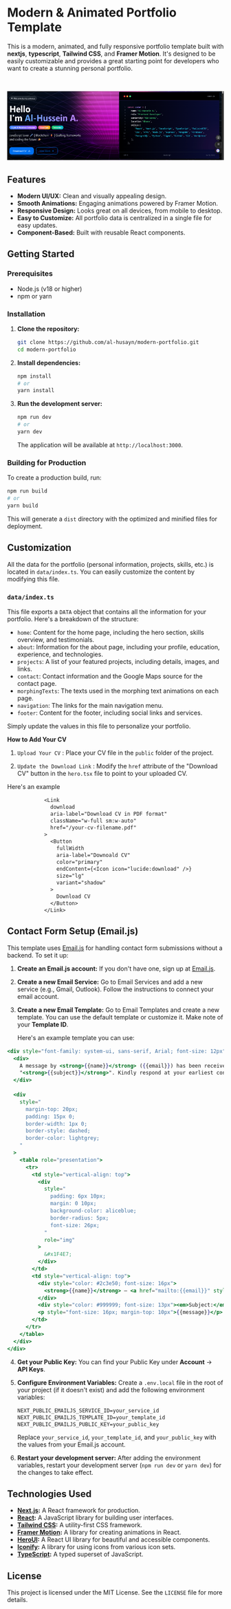 # Modern & Animated Portfolio Template

This is a modern, animated, and fully responsive portfolio template built with **nextjs**, **typescript**, **Tailwind CSS**, and **Framer Motion**. It's designed to be easily customizable and provides a great starting point for developers who want to create a stunning personal portfolio.

<br/>
<p align="center">
  <a href="https://portfolio-template-seven-murex.vercel.app" target="_blank">
    <img src="./public/github-cover.png" alt="portfolio-template" />
  </a>
</p>

## Features

- **Modern UI/UX:** Clean and visually appealing design.
- **Smooth Animations:** Engaging animations powered by Framer Motion.
- **Responsive Design:** Looks great on all devices, from mobile to desktop.
- **Easy to Customize:** All portfolio data is centralized in a single file for easy updates.
- **Component-Based:** Built with reusable React components.

## Getting Started

### Prerequisites

- Node.js (v18 or higher)
- npm or yarn

### Installation

1. **Clone the repository:**

   ```bash
   git clone https://github.com/al-husayn/modern-portfolio.git
   cd modern-portfolio
   ```

2. **Install dependencies:**

   ```bash
   npm install
   # or
   yarn install
   ```

3. **Run the development server:**

   ```bash
   npm run dev
   # or
   yarn dev
   ```

   The application will be available at `http://localhost:3000`.

### Building for Production

To create a production build, run:

```bash
npm run build
# or
yarn build
```

This will generate a `dist` directory with the optimized and minified files for deployment.

## Customization

All the data for the portfolio (personal information, projects, skills, etc.) is located in `data/index.ts`. You can easily customize the content by modifying this file.

### `data/index.ts`

This file exports a `DATA` object that contains all the information for your portfolio. Here's a breakdown of the structure:

- `home`: Content for the home page, including the hero section, skills overview, and testimonials.
- `about`: Information for the about page, including your profile, education, experience, and technologies.
- `projects`: A list of your featured projects, including details, images, and links.
- `contact`: Contact information and the Google Maps source for the contact page.
- `morphingTexts`: The texts used in the morphing text animations on each page.
- `navigation`: The links for the main navigation menu.
- `footer`: Content for the footer, including social links and services.

Simply update the values in this file to personalize your portfolio.

**How to Add Your CV**

1. `Upload Your CV` : Place your CV file in the `public` folder of the project.

2. `Update the Download Link` : Modify the `href` attribute of the "Download CV" button in the `hero.tsx` file to point to your uploaded CV.

Here's an example

```hero.tsx
            <Link
              download
              aria-label="Download CV in PDF format"
              className="w-full sm:w-auto"
              href="/your-cv-filename.pdf"
            >
              <Button
                fullWidth
                aria-label="Downoald CV"
                color="primary"
                endContent={<Icon icon="lucide:download" />}
                size="lg"
                variant="shadow"
              >
                Download CV
              </Button>
            </Link>

```

## Contact Form Setup (Email.js)

This template uses [Email.js](https://www.emailjs.com/) for handling contact form submissions without a backend. To set it up:

1.  **Create an Email.js account:** If you don't have one, sign up at [Email.js](https://www.emailjs.com/).

2.  **Create a new Email Service:** Go to Email Services and add a new service (e.g., Gmail, Outlook). Follow the instructions to connect your email account.

3.  **Create a new Email Template:** Go to Email Templates and create a new template. You can use the default template or customize it. Make note of your **Template ID**.

    Here's an example template you can use:
    
```jsx
<div style="font-family: system-ui, sans-serif, Arial; font-size: 12px">
  <div>
    A message by <strong>{{name}}</strong> ({{email}}) has been received with the subject
    "<strong>{{subject}}</strong>". Kindly respond at your earliest convenience.
  </div>

  <div
    style="
      margin-top: 20px;
      padding: 15px 0;
      border-width: 1px 0;
      border-style: dashed;
      border-color: lightgrey;
    "
  >
    <table role="presentation">
      <tr>
        <td style="vertical-align: top">
          <div
            style="
              padding: 6px 10px;
              margin: 0 10px;
              background-color: aliceblue;
              border-radius: 5px;
              font-size: 26px;
            "
            role="img"
          >
            &#x1F4E7;
          </div>
        </td>
        <td style="vertical-align: top">
          <div style="color: #2c3e50; font-size: 16px">
            <strong>{{name}}</strong> — <a href="mailto:{{email}}" style="color: #3498db">{{email}}</a>
          </div>
          <div style="color: #999999; font-size: 13px"><em>Subject:</em> {{subject}}</div>
          <p style="font-size: 16px; margin-top: 10px">{{message}}</p>
        </td>
      </tr>
    </table>
  </div>
</div>


```

4.  **Get your Public Key:** You can find your Public Key under **Account** -> **API Keys**.

5.  **Configure Environment Variables:** Create a `.env.local` file in the root of your project (if it doesn't exist) and add the following environment variables:

    ```
    NEXT_PUBLIC_EMAILJS_SERVICE_ID=your_service_id
    NEXT_PUBLIC_EMAILJS_TEMPLATE_ID=your_template_id
    NEXT_PUBLIC_EMAILJS_PUBLIC_KEY=your_public_key
    ```

    Replace `your_service_id`, `your_template_id`, and `your_public_key` with the values from your Email.js account.

6.  **Restart your development server:** After adding the environment variables, restart your development server (`npm run dev` or `yarn dev`) for the changes to take effect.

## Technologies Used

- **[Next.js](https://nextjs.org/):** A React framework for production.
- **[React](https://react.dev/):** A JavaScript library for building user interfaces.
- **[Tailwind CSS](https://tailwindcss.com/):** A utility-first CSS framework.
- **[Framer Motion](https://www.framer.com/motion/):** A library for creating animations in React.
- **[HeroUI](https://www.heroui.com/):** A React UI library for beautiful and accessible components.
- **[Iconify](https://iconify.design/):** A library for using icons from various icon sets.
- **[TypeScript](https://www.typescriptlang.org/):** A typed superset of JavaScript.


## License

This project is licensed under the MIT License. See the `LICENSE` file for more details.
